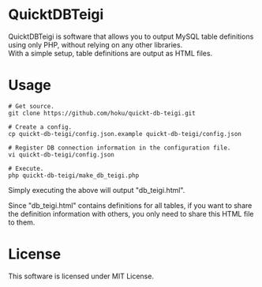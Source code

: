 # QuicktDBTeigi

QuicktDBTeigi is software that allows you to output MySQL table definitions using only PHP, without relying on any other libraries.  
With a simple setup, table definitions are output as HTML files.


# Usage

```
# Get source.
git clone https://github.com/hoku/quickt-db-teigi.git

# Create a config.
cp quickt-db-teigi/config.json.example quickt-db-teigi/config.json

# Register DB connection information in the configuration file.
vi quickt-db-teigi/config.json

# Execute.
php quickt-db-teigi/make_db_teigi.php
```

Simply executing the above will output "db_teigi.html".

Since "db_teigi.html" contains definitions for all tables, if you want to share the definition information with others, you only need to share this HTML file to them.


# License

This software is licensed under MIT License.
